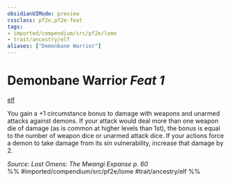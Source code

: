 ```yaml
---
obsidianUIMode: preview
cssclass: pf2e,pf2e-feat
tags:
- imported/compendium/src/pf2e/lome
- trait/ancestry/elf
aliases: ["Demonbane Warrior"]
---
```

# Demonbane Warrior  *Feat 1*  
[elf](elf.md)  


You gain a +1 circumstance bonus to damage with weapons and unarmed attacks against demons. If your attack would deal more than one weapon die of damage (as is common at higher levels than 1st), the bonus is equal to the number of weapon dice or unarmed attack dice. If your actions force a demon to take damage from its sin vulnerability, increase that damage by 2.

*Source: Lost Omens: The Mwangi Expanse p. 60*  
%% #imported/compendium/src/pf2e/lome #trait/ancestry/elf %%